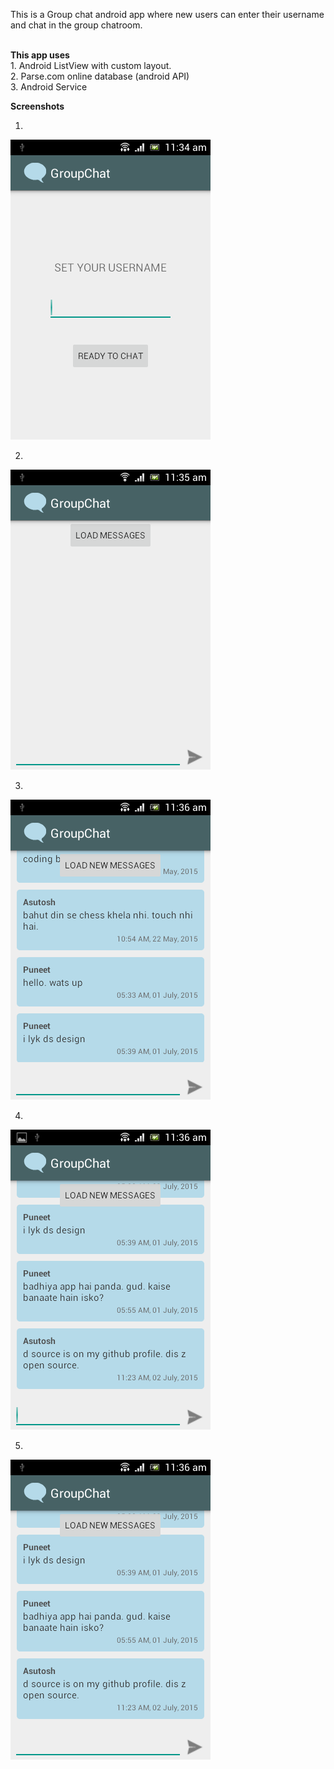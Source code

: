 This is a Group chat android app where new users can enter their username and chat in the group chatroom.

<br>
<b>This app uses</b>
<br>
1. Android ListView with custom layout.
<br>
2. Parse.com online database (android API) 
<br>
3. Android Service


<b>Screenshots</b>

1. <br>
![Screenshot 1](https://github.com/Asutosh11/GroupChat/blob/master/Screenshots/1.png "")

2. <br>
![Screenshot 2](https://github.com/Asutosh11/GroupChat/blob/master/Screenshots/2.png "")

3. <br>
![Screenshot 3](https://github.com/Asutosh11/GroupChat/blob/master/Screenshots/3.png "")

4. <br>
![Screenshot 2](https://github.com/Asutosh11/GroupChat/blob/master/Screenshots/4.png "")

5. <br>
![Screenshot 3](https://github.com/Asutosh11/GroupChat/blob/master/Screenshots/5.png "")
